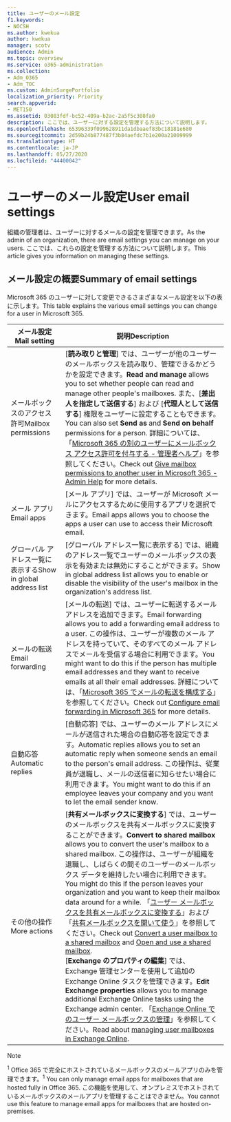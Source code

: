 ```yaml
---
title: ユーザーのメール設定
f1.keywords:
- NOCSH
ms.author: kwekua
author: kwekua
manager: scotv
audience: Admin
ms.topic: overview
ms.service: o365-administration
ms.collection:
- Adm_O365
- Adm_TOC
ms.custom: AdminSurgePortfolio
localization_priority: Priority
search.appverid:
- MET150
ms.assetid: 03083fdf-bc52-409a-b2ac-2a5f5c308fa0
description: ここでは、ユーザーに対する設定を管理する方法について説明します。
ms.openlocfilehash: 65396339f099628911da1dbaaef83bc18181e680
ms.sourcegitcommit: 2d59b24b877487f3b84aefdc7b1e200a21009999
ms.translationtype: HT
ms.contentlocale: ja-JP
ms.lasthandoff: 05/27/2020
ms.locfileid: "44400042"
---
```

# <a name="user-email-settings"></a><span data-ttu-id="31871-103">ユーザーのメール設定</span><span class="sxs-lookup"><span data-stu-id="31871-103">User email settings</span></span>

<span data-ttu-id="31871-104">組織の管理者は、ユーザーに対するメールの設定を管理できます。</span><span class="sxs-lookup"><span data-stu-id="31871-104">As the admin of an organization, there are email settings you can manage on your users.</span></span> <span data-ttu-id="31871-105">ここでは、これらの設定を管理する方法について説明します。</span><span class="sxs-lookup"><span data-stu-id="31871-105">This article gives you information on managing these settings.</span></span>

## <a name="summary-of-email-settings"></a><span data-ttu-id="31871-106">メール設定の概要</span><span class="sxs-lookup"><span data-stu-id="31871-106">Summary of email settings</span></span>

<span data-ttu-id="31871-107">Microsoft 365 のユーザーに対して変更できるさまざまなメール設定を以下の表に示します。</span><span class="sxs-lookup"><span data-stu-id="31871-107">This table explains the various email settings you can change for a user in Microsoft 365.</span></span>


|<span data-ttu-id="31871-108">メール設定</span><span class="sxs-lookup"><span data-stu-id="31871-108">Mail setting</span></span>|<span data-ttu-id="31871-109">説明</span><span class="sxs-lookup"><span data-stu-id="31871-109">Description</span></span>  |
|---------|---------|
|<span data-ttu-id="31871-110">メールボックスのアクセス許可</span><span class="sxs-lookup"><span data-stu-id="31871-110">Mailbox permissions</span></span>| <span data-ttu-id="31871-111">[**読み取りと管理**] では、ユーザーが他のユーザーのメールボックスを読み取り、管理できるかどうかを設定できます。</span><span class="sxs-lookup"><span data-stu-id="31871-111">**Read and manage** allows you to set whether people can read and manage other people's mailboxes.</span></span> <span data-ttu-id="31871-112">また、[**差出人を指定して送信する**] および [**代理人として送信する**] 権限をユーザーに設定することもできます。</span><span class="sxs-lookup"><span data-stu-id="31871-112">You can also set **Send as** and **Send on behalf** permissions for a person.</span></span> <span data-ttu-id="31871-113">詳細については、「[Microsoft 365 の別のユーザーにメールボックス アクセス許可を付与する - 管理者ヘルプ](../add-users/give-mailbox-permissions-to-another-user.md)」を参照してください。</span><span class="sxs-lookup"><span data-stu-id="31871-113">Check out [Give mailbox permissions to another user in Microsoft 365 - Admin Help](../add-users/give-mailbox-permissions-to-another-user.md) for more details.</span></span> |
|<span data-ttu-id="31871-114">メール アプリ</span><span class="sxs-lookup"><span data-stu-id="31871-114">Email apps</span></span>| <span data-ttu-id="31871-115">[メール アプリ] では、ユーザーが Microsoft メールにアクセスするために使用するアプリを選択できます。</span><span class="sxs-lookup"><span data-stu-id="31871-115">Email apps allows you to choose the apps a user can use to access their Microsoft email.</span></span> |
|<span data-ttu-id="31871-116">グローバル アドレス一覧に表示する</span><span class="sxs-lookup"><span data-stu-id="31871-116">Show in global address list</span></span>| <span data-ttu-id="31871-117">[グローバル アドレス一覧に表示する] では、組織のアドレス一覧でユーザーのメールボックスの表示を有効または無効にすることができます。</span><span class="sxs-lookup"><span data-stu-id="31871-117">Show in global address list allows you to enable or disable the visibility of the user's mailbox in the organization's address list.</span></span> |
|<span data-ttu-id="31871-118">メールの転送</span><span class="sxs-lookup"><span data-stu-id="31871-118">Email forwarding</span></span>|<span data-ttu-id="31871-119">[メールの転送] では、ユーザーに転送するメール アドレスを追加できます。</span><span class="sxs-lookup"><span data-stu-id="31871-119">Email forwarding allows you to add a forwarding email address to a user.</span></span> <span data-ttu-id="31871-120">この操作は、ユーザーが複数のメール アドレスを持っていて、そのすべてのメール アドレスでメールを受信する場合に利用できます。</span><span class="sxs-lookup"><span data-stu-id="31871-120">You might want to do this if the person has multiple email addresses and they want to receive emails at all their email addresses.</span></span> <span data-ttu-id="31871-121">詳細については、「[Microsoft 365 でメールの転送を構成する](configure-email-forwarding.md)」を参照してください。</span><span class="sxs-lookup"><span data-stu-id="31871-121">Check out [Configure email forwarding in Microsoft 365](configure-email-forwarding.md) for more details.</span></span>|
|<span data-ttu-id="31871-122">自動応答</span><span class="sxs-lookup"><span data-stu-id="31871-122">Automatic replies</span></span>|<span data-ttu-id="31871-123">[自動応答] では、ユーザーのメール アドレスにメールが送信された場合の自動応答を設定できます。</span><span class="sxs-lookup"><span data-stu-id="31871-123">Automatic replies allows you to set an automatic reply when someone sends an email to the person's email address.</span></span> <span data-ttu-id="31871-124">この操作は、従業員が退職し、メールの送信者に知らせたい場合に利用できます。</span><span class="sxs-lookup"><span data-stu-id="31871-124">You might want to do this if an employee leaves your company and you want to let the email sender know.</span></span>|
|<span data-ttu-id="31871-125">その他の操作</span><span class="sxs-lookup"><span data-stu-id="31871-125">More actions</span></span>| <span data-ttu-id="31871-126">[**共有メールボックスに変換する**] では、ユーザーのメールボックスを共有メールボックスに変換することができます。</span><span class="sxs-lookup"><span data-stu-id="31871-126">**Convert to shared mailbox** allows you to convert the user's mailbox to a shared mailbox.</span></span> <span data-ttu-id="31871-127">この操作は、ユーザーが組織を退職し、しばらくの間そのユーザーのメールボックス データを維持したい場合に利用できます。</span><span class="sxs-lookup"><span data-stu-id="31871-127">You might do this if the person leaves your organization and you want to keep their mailbox data around for a while.</span></span> <span data-ttu-id="31871-128">「[ユーザー メールボックスを共有メールボックスに変換する](convert-user-mailbox-to-shared-mailbox.md)」および「[共有メールボックスを開いて使う](https://support.office.com/article/open-and-use-a-shared-mailbox-in-outlook-d94a8e9e-21f1-4240-808b-de9c9c088afd)」を参照してください。</span><span class="sxs-lookup"><span data-stu-id="31871-128">Check out [Convert a user mailbox to a shared mailbox](convert-user-mailbox-to-shared-mailbox.md) and [Open and use a shared mailbox](https://support.office.com/article/open-and-use-a-shared-mailbox-in-outlook-d94a8e9e-21f1-4240-808b-de9c9c088afd).</span></span></br><span data-ttu-id="31871-129">[**Exchange のプロパティの編集**] では、Exchange 管理センターを使用して追加の Exchange Online タスクを管理できます。</span><span class="sxs-lookup"><span data-stu-id="31871-129">**Edit Exchange properties** allows you to manage additional Exchange Online tasks using the Exchange admin center.</span></span> <span data-ttu-id="31871-130">「[Exchange Online でのユーザー メールボックスの管理](https://docs.microsoft.com/exchange/recipients-in-exchange-online/manage-user-mailboxes/manage-user-mailboxes)」を参照してください。</span><span class="sxs-lookup"><span data-stu-id="31871-130">Read about [managing user mailboxes in Exchange Online](https://docs.microsoft.com/exchange/recipients-in-exchange-online/manage-user-mailboxes/manage-user-mailboxes).</span></span>|

> [!NOTE]
>
> <span data-ttu-id="31871-131"><sup>1</sup> Office 365 で完全にホストされているメールボックスのメールアプリのみを管理できます。</span><span class="sxs-lookup"><span data-stu-id="31871-131"><sup>1</sup> You can only manage email apps for mailboxes that are hosted fully in Office 365.</span></span> <span data-ttu-id="31871-132">この機能を使用して、オンプレミスでホストされているメールボックスのメールアプリを管理することはできません。</span><span class="sxs-lookup"><span data-stu-id="31871-132">You cannot use this feature to manage email apps for mailboxes that are hosted on-premises.</span></span>
